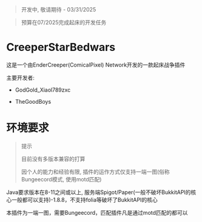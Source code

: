 > 开发中, 敬请期待 - 03/31/2025

> 预算在07/2025完成起床的开发任务

# CreeperStarBedwars

这是一个由EnderCreeper(ComicalPixel) Network开发的一款起床战争插件

主要开发者:

- GodGold_Xiaol789zxc

- TheGoodBoys


# 环境要求

> 提示
> 
> 目前没有多版本兼容的打算
> 
> 因个人的能力和经验有限, 插件的运作方式仅支持一端一图(俗称Bungeecord模式, 使用motd匹配)

Java要求版本在8-11之间或以上, 服务端Spigot/Paper(一般不破坏BukkitAPI的核心一般都可以支持)-1.8.8，不支持folia等破坏了BukkitAPI的核心

本插件为一端一图，需要Bungeecord，匹配插件凡是通过motd匹配的都可以
